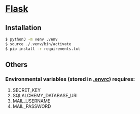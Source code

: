 # [Flask](https://flask.palletsprojects.com/)

## Installation

```bash
$ python3 -m venv .venv
$ source ./.venv/bin/activate
$ pip install -r requirements.txt
```

## Others

### Environmental variables (stored in [.envrc](https://direnv.net/)) requires:

1. SECRET_KEY
2. SQLALCHEMY_DATABASE_URI
3. MAIL_USERNAME
4. MAIL_PASSWORD
